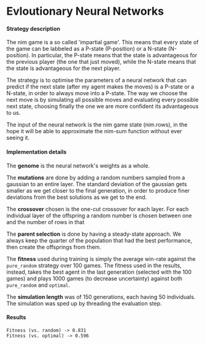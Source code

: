 # Evloutionary Neural Networks
#### Strategy description
The nim game is a so called 'impartial game'. This means that every state of the game can be labbeled as a P-state (P-position) or a N-state (N-position). In particular, the P-state means that the state is advantageous for the previous player (the one that just moved), while the N-state means that the state is advantageous for the next player.

The strategy is to optimise the parameters of a neural network that can predict if the next state (after my agent makes the moves) is a P-state or a N-state, in order to always move into a P-state. The way we choose the next move is by simulating all possible moves and evaluating every possible next state, choosing finally the one we are more confident its advantageous to us. 

The input of the neural network is the nim game state (nim.rows), in the hope it will be able to approximate the nim-sum function without ever seeing it.

#### Implementation details
The __genome__ is the neural network's weights as a whole.

The __mutations__ are done by adding a random numbers sampled from a gaussian to an entire layer. The standard deviation of the gaussian gets smaller as we get closer to the final generation, in order to produce finer deviations from the best solutions as we get to the end.

The __crossover__ chosen is the one-cut crossover for each layer. For each individual layer of the offspring a random number is chosen between one and the number of rows in that 

The __parent selection__ is done by having a steady-state approach. We always keep the quarter of the population that had the best performance, then create the offsprings from them.

The __fitness__ used during training is simply the average win-rate against the ```pure_random``` strategy over 100 games. The fitness used in the results, instead, takes the best agent in the last generation (selected with the 100 games) and plays 1000 games (to decrease uncertainty) against both ```pure_random``` and ```optimal```.

The __simulation length__ was of 150 generations, each having 50 individuals. The simulation was sped up by threading the evaluation step.


#### Results
```
Fitness (vs. random) -> 0.831
Fitness (vs. optimal) -> 0.596
```
